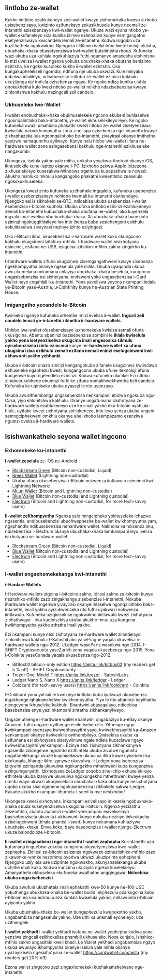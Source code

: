 ## Iintlobo ze-wallet
Kukho iintlobo ezahlukeneyo zee-wallet kwaye zixhomekeka kweso sixhobo usisebenzisayo, kwizinto ezifunekayo zokusikhusela kunye neemali ze-intanethi ezisebenzayo kwi-wallet nganye. Ukuze wazi eyona ntlobo ye-wallet ekufaneleyo siza kunika izimvo ezimbalwa kunye nemigangatho esetyenziswayo kwicandelo lemali ze-intanethi. Kodwa isigqibo uza kuzithathela ngokwakho. Njengoko i-Bitcoin iseluhlobo lweteknoloji olutsha, ubuxhaka-xhaka obusetyenziswa kwi-wallet butshintsha rhoqo. Kufuneka wazi ukuba uza kuhlala ngokuhlaziya futhi ngamanye amaxesha utshintsho lo mzi uvelisa i-wallet ngenxa yokuba ubuxhaka-xhaka obutsha benizinto ezintsha, ke ngoko kusoloko kukho ii-wallet ezintsha. Oku kungakupheleliseli ngomdla, ndifuna nje ukuba ukwazi. Kule minyaka imbalwa idlulileyo, ndisebenzise iintlobo ze-wallet ezininzi kakhulu ukuzijonga nje indlela ezisebenza ngayo. Ke ngoko ndiza kunika uluhlu onokukhetha kulo lwezi ntlobo ze-wallet ndikhe ndazisebenzisa kwaye zihlonitshwa kakhulu nazingcali zeli candelo.

### Ukhuseleko lwe-Wallet
I-wallet enobuxhaka-xhaka obukhuselekele ngcono ekubeni buhlaselwe ngoonqalintloko baka-intanethi, yi-wallet ekhuselekileyo leyo. Ke ngoko kufuneka uwazi umahluko phakathi kwezi ntlobo ze-wallet zisetyenziswa kwiselula nakwikhompyutha zona zine-app ezisebenza nge-intanethi kwaye zixhaphazeka lula ngoonqalintloko be-intanethi, zivayirasi okanye imithetho yesizwe namaqumrhu ayilwayo. Kunye nolu hlobo lwe-wallet lifana ne-hardware wallet zona ezingasebenzi kakhulu nge-intanethi ezikhuseleke nangakumbi 

Ukongeza, iselula yakho yale mihla, nokuba yeyakwa-Android okanye iOS, ikhuselekile kune-laptop okanye i-PC. Izixhobo zakwa-Apple ibizezona zikhuselekileyo kunezakwa-Windows ngethuba kupapashwa le ncwadi. Akukho mahluko mkhulu kangangoko phakathi kweentlobo zeeselula ngokokukhuseleka. 

Ukongeza kwezi zinto kufuneka uzithathele ingqalelo, kufuneka usebenzise i-wallet esebenzisanayo nohlobo lwemali ka-intanethi oluthandayo. Njengoko esi isisikhokelo se-BTC, ndicebisa ukuba usebenzisa i-wallet esebenzisa i-bitcoin kuphela. Ukuba ufaka iintlobo ezininzi ezahlukeneyo zemali ka-intanethi kubuxhaka-xhaka obufana ne-wallet, oko kuyenzela ingxaki imizi evelisa obu buxhaka-xhaka. Xa ubuxhaka-xhaka bunezinto ezininzi ngokugqithisileyo loo into ibenza bube sesichengeni esikhulu sokuhlaselwa zivayirasi nezinye izinto eziyingozi.

Oko i-Bitcoin ikho, ukusebenzisa i-hardware wallet kuko okungcono kakhulu ekugcineni izitshixo-mfihlo. I-hardware wallet sisixhotyana esincinci, esifana ne-USB, esigcina izitshixo-mfihlo zakho zingekho ku-intanethi. 

I-hardware wallets zifuna ukugcinwa zisemgangathweni kwaye zisebenza ngekhompyutha okanye ngeselula yale mihla. Ukuba uyaqonda ukuba awuzikumelana nokumana uhlaziya ubuxhaka-xhaka beselula, kungcono ungasisebenzisa esi sixhotyana, endaweni yoko ungasebenzisa i-Card Wallet nayo engahlali iku-intanethi. Yona yaveliswa yeyona nkampani indala ye-Bitcoin yase-Austria, u-Coinfinity kunye ne-Austrian State Printing House. 

### Imigangatho yecandelo le-Bitcoin
Kwimeko nganye kufuneka uthembe imizi evelisa ii-wallet. **Ingcali zeli candelo lemali ye-intanethi zikhetha ii-hardware wallets**.

Uhlobo lwe-wallet olusebenzisayo luxhomekeka kwisiza semali ofuna ukusigcina. Abantu abaninzi bazisebenzisa zombini le **ihlala kwiselula yakho yona isetyenziselwa ukugcina imali engesosixa sikhulu oyisebenzisela izinto ezincinci** kunye ne-**hardware wallet xa ufuna ukugcina izixa ezikhulu zemali ezifana nemali eninzi eselugcinweni kwi-akhawunti yakho yebhanki**.

Ukuba ii-bitcoin onazo zininzi kangangokuba zifanele ukugcinwa kwiindawo ekhuseleke ngaphezu kwezi, kungangcono ukuba ufune iteknoloji efuna kungenwe kuyo ngeendlela ezininzi. Kodwa kufuneka ulumke: Ezi ntlobo zinobucukubhede obuninzi futhi ke zifuna oomakhwekhwetha beli candelo. Kufuneka ke uqiniseke ukuba uyayazi le nto uyenzayo.

Ukuba awuzithembanga ungasebenzisa nenkampani ebizwa ngokuba ngu-Casa, yiyo ehlonitshwa kakhulu. Okanye ungafumana izixhotyana ze-hardware wallets ezahlukeneyo uze ke iimali yakho eku-bitcoin uyahlula-hlule, uyifake kwezi zixhotyana zohlukeneyo, into leyo yenza ukuba ungabi semngciphekweni omkhlu okanye ubelixhobo leempazamo ezenziwa ngumzi ovelisa ii-hardware wallets.

## Isishwankathelo seyona wallet ingcono
### Exhomekeke ku-intanethi
**I-wallet zeselula**
ze-iOS ne-Android

* [Blockstream Green](https://blockstream.com/green/) (Bitcoin non-custodial, Liquid)
* [Breez Wallet](https://breez.technology/) (Lightning non-custodial)
* Ukuba ufuna ukusebenzisa i-Bitcoin nokwenza iintlawulo ezincinci kwi-Lightning Network:
* [Muun Wallet](https://muun.com/) (Bitcoin and Lightning non-custodial)
* [Blue Wallet](https://bluewallet.io/) (Bitcoin non-custodial and Lightning custodial)
* [Electrum](https://electrum.org) (Bitcoin and Lightning non-custodial, for more tech-savvy users)

**Ii-wallet zeKhompyutha**  Ngenxa yale mingcipheko yokhuseleko ichazwe ngasentla, andibusebenzisi ubuchwepheshe be-wallet kwikhompyutha yam, ngaphandle ndibusebenzisa nehardware wallet. Nakhona xa ndisenza oku, ndisebenzisa i-Electrum okanye ubuxhaka-xhaka benkampani leyo ivelisa isixhotyana se-hardware wallet.

* [Blockstream Green](https://blockstream.com/green/) (Bitcoin non-custodial, Liquid)
* [Blue Wallet](https://bluewallet.io/) (Bitcoin non-custodial and Lightning custodial)
* [Electrum](https://electrum.org) (Bitcoin and Lightning non-custodial, for more tech-savvy users)

### I-wallet engaxhomekekanga kwi-intanethi
**i-Hardare Wallets**

I-Hardware wallets zigcina i-bitcoins zakho, idilesi zakho ze-bitcoin kunye nezitshixo-mfihlo zazo zingakhange zisebenzise i-intanethi. Nokuba ihardware wallet ingenwe yivayirasi okanye ihlaselwe ngonqalintloko baka-intanethi, imali yakho ayizukwenzeka nto futhi uyakwazi nokwenza iintlawulo. Kufuneka uziqinisekise ngokwakho iintlawulo kwezi zixhotyana ziphathwayo - oku kuqinisekisa ukuba akukho mntu uza kungena kwikhompyutha yakho athathe imali yakho.

Ezi nkampani kunye nezi zixhotyana ze-hardware wallet zilandelayo zihlonitshwa kakhulu: I-SatoshiLabs yasePrague yaqala ukuvelisa ii-hardware wallets ngo-2012. ULedger waseParis wasekwa ngo-2014. I-SHIFT Cryptosecurity yaseZurich yona yaqala ukusebenza ngo-2015. Yona i-Coinkite yaseCanada yaqala ukusebenza ngo-2012.

* BitBox02 bitcoin-only edition https://anita.link/bitbox02 (my readers get 5 % off) - SHIFT Cryptosecurity
* Trezor One, Model T https://anita.link/trezor - SatoshiLabs
* Ledger Nano S, Nano X https://anita.link/ledger - Ledger
* Coldcard (for tech-savvy users) https://anita.link/coldcard - Coinkite

I-Coldcard yona yahlukile kwezinye iintlobo kuba iyakwazi ukusebenza ingakhange iqhakamshelwe kwikhompyutha. Yiyo le nto abaninzi beyithatha njengeyona ikhuseleke kakhulu. Ebantwini abasaqalayo, ndicebisa basebenzisa enye yezi nkampani zintathu zikhankanyiweyo.

Ungaze uthenge i-hardware wallet ebantwini ongabaziyo ku-eBay okanye Amazon, futhi ungaze uyithenge esele isebenzile. Yithenge ngqo kwinkampani eyenzayo kwiwebhusayithi yayo, kwiwebhusayithi ka-Amazon yenkampani okanye kwivenkile oyithembileyo. Qinisekisa ukuba xa usifumana esi sixhotyana sisatywiniwe ngale ndlela kucaciswe ngayo kwiwebhusayithi yenkampani. Ezinye zezi zixhotyana zikhankanywe ngasentla zisongelwe ngezinto ezithintela ukuba zivulwe ngumntu ongafanelekanga ukuze kuqinisekiswe ukuba xa ifika kuwe uyisebenzisa okokuqala, khange ikhe izanywe ukuvulwa. I-Ledger yona isebenzisa izitywini ezinqanda ukuvulwa ngokungekho mthethweni kuba kungenziwa ezingumgunyathi. Izixhotyana zeLedger zoqobo zine-chip ekhuselekileyo ethintela ukuba izanywe ukuvulwa ngokungekho mthethweni kwaye yenza umntu wayo akwazi ukuqinisekisa ubuxhaka-xhaka obu kunye nesixhotyana uqobo ukuba siso ngenene ngokusebenzisa izikhokelo sakwa-Ledger. Kakade akukho nkampani ithumela i-seed kunye nesixhobo!

Ukongeza kwesi sixhotyana, inkampani esivelisayo inikezela ngobuxhaka-xhaka obuza kusetyenziselwa ukugcina i-bitcoin. Ngenxa yezizathu zezemfihlo, abantu abaninzi i-wallet yenkampani esiveliselayo bayisebenzisela ukuvula i-akhawunti kunye nokuba nezinye iinkcukacha eziselugcinweni (bhala phantsi i-seed) kunye nokumana kuhlaziywa ubuxhaka-xhaka. Emva koko, baye basebenzise i-wallet njenge-Electrum ukuze balondoloze i-bitcoin. 

**Ii-wallet ezingasebenzi nge-intanethi**                     **I-wallet zephepha**                                                          Ku-intanethi uza kufumana iingcebiso zokuba kungcono ukusetyenziswa kwe-wallet zephepha. Zidilesi ze-bitcoin ezizenza ngokwazo  ezinezitshixo-mfihlo zazo zikawonke-wonke nezomntu oyedwa ukwazi ukuziprinta ephepheni. Njengoko uziyilela uze uziprinte ngokwakho, akunyanzelekanga ukuba uchithe imali kuzo. Kodwa kunzima ukuziyila ngokukhuselekileyo. Amanyathelo okhuseleko ekufuneka uwathathe angqingqwa. **Ndicebisa ukuba ungazisebenzisi**

Ukuba awufuni ukubhatala imali ephakathi kwe-50 kunye ne-100 USD yokuthenga ubuxhaka-xhaka be-wallet bodidi eliphezulu oza kugcina kubo i-bitcoin esisixa esikhulu eza kuhlala kwiselula yakho, mhlawumbi i-bitcoin ayiyonto yakho.

Ukuba ubuxhaka-xhaka be-wallet bungaphezulu kwepokotho yakho, ungabambisa nangeselula yakho. Uze uthi xa unemali eyoneleyo, uze uzithengele. 

**I-wallet yekhadi** I-wallet yekhadi iyafana ne-wallet yephepha kodwa yona yenziwa zingcali ezikhokelisa phambili ukhuseleko. Noxa kunjalo, isitshixo-mfihlo sakho ungasifaki kweli khadi. Le Wallet yeKhadi ungabambisa ngayo ukuba awunayo ikhompyutha okanye iselula yale mihla okanye uyazoyikisela ngesixhotyana se-wallet https://cardwallet.com/anita (my readers get 20% off)

Ezona wallet zingcono zezi zingaxhomekeki kuqhakamshelwano nge-intanethi.

